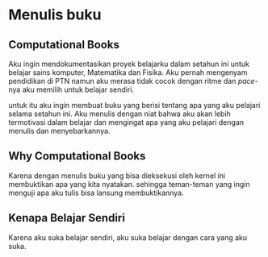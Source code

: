 # Menulis buku 

## Computational Books 

Aku ingin mendokumentasikan proyek belajarku dalam setahun ini untuk belajar sains komputer, Matematika dan Fisika. Aku pernah mengenyam pendidikan di PTN namun aku merasa tidak cocok dengan ritme dan *pace*-nya aku memilih untuk belajar sendiri. 

untuk itu aku ingin membuat buku yang berisi tentang apa yang aku pelajari selama setahun ini. Aku menulis dengan niat bahwa aku akan lebih termotivasi dalam belajar dan mengingat apa yang aku pelajari dengan menulis dan menyebarkannya. 

## Why Computational Books

Karena dengan menulis buku yang bisa dieksekusi oleh kernel ini membuktikan apa yang kita nyatakan. sehingga teman-teman yang ingin menguji apa aku tulis bisa lansung membuktikannya. 

## Kenapa Belajar Sendiri

Karena aku suka belajar sendiri, aku suka belajar dengan cara yang aku suka. 
